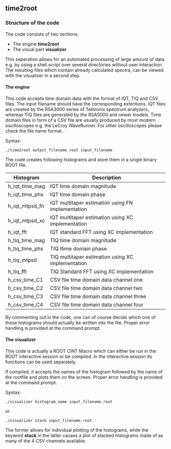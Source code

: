 ## time2root


### Structure of the code
The code consists of two sections:

* The engine **time2root**
* The visual part **visualizer**

This seperation allows for an automated processing of large amount of data e.g. by using a shell script over several directories without user interaction. The resulting files which contain already calculated spectra, can be viewed with the visualizer in a second step.

#### The engine

This code accepts time domain data with the format of IQT, TIQ and CSV files. The input filename should have the corresponding extentions. IQT files are created by the RSA3000 series of Tektronix spectrum analyzers, whereas TIQ files are generated by the RSA5000 and newer models. Time domain files in form of a CSV file are usually produced by most modern oscilloscopes e.g. the LeCroy WaveRunner. For other oscilloscopes please check the file name format.

Syntax:

	./time2root output_filename.root input_filename

The code creates following histograms and store them in a single binary ROOT file. 

Histogram | Description
-|-
h_iqt_time_mag | IQT time domain magnitude
h_iqt_time_phs | IQT time domain phase
h_iqt_mtpsd_fn | IQT multitaper estimation using FN implementation
h_iqt_mtpsd_xc | IQT multitaper estimation using XC implementation
h_iqt_fft | IQT standard FFT using XC implementation
h_tiq_time_mag | TIQ time domain magnitude
h_tiq_time_phs | TIQ Itime domain phase
h_tiq_mtpsd | TIQ multitaper estimation using XC implementation
h_tiq_fft | TIQ Standard FFT using XC implementation
h_csv_time_C1 | CSV file time domain data channel one
h_csv_time_C2 | CSV file time domain data channel two
h_csv_time_C3 | CSV file time domain data channel three
h_csv_time_C4 | CSV file time domain data channel four


By commenting out in the code, one can of course decide which one of these histograms should actually be written into the file. Proper error handling is provided at the command prompt.

#### The visualizer

This code is actually a ROOT CINT Macro which can either be run in the ROOT interactive session or be compiled. In the interactive session its functions can be used separately.

If compiled, it accepts the names of the histogram followed by the name of the rootfile and plots them on the screen. Proper error handling is provided at the command prompt.

Syntax:

	./visualizer histogram_name input_filename.root

or

	./visualizer stack input_filename.root
	
The former allows for individual plotting of the histograms, while the keyword **stack** in the latter  causes a plot of stacked histograms made of as many of the 4 CSV channels available.
